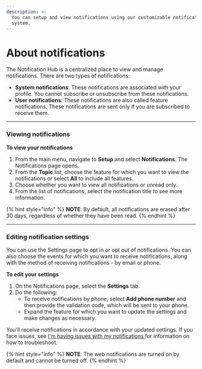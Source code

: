 ```yaml
---
description: >-
  You can setup and view notifications using our customizable notification
  system.
---
```


# About notifications

The Notification Hub is a centralized place to view and manage notifications. There are two types of notifications:&#x20;

* **System notifications**: These notifications are associated with your profile. You cannot subscribe or unsubscribe from these notifications.
* **User notifications**: These notifications are also called feature notifications. These notifications are sent only if you are subscribed to receive them.

***

### Viewing notifications

**To view your notifications**

1. From the main menu, navigate to **Setup** and select **Notifications**. The Notifications page opens.
2. From the **Topic** list, choose the feature for which you want to view the notifications or select **All** to include all features.&#x20;
3. Choose whether you want to view all notifications or unread only.&#x20;
4. From the list of notifications, select the notification title to see more information.

{% hint style="info" %}
**NOTE**: By default, all notifications are erased after 30 days, regardless of whether they have been read.
{% endhint %}

***

### Editing notification settings

You can use the Settings page to opt in or opt out of notifications. You can also choose the events for which you want to receive notifications, along with the method of receiving notifications - by email or phone.&#x20;

**To edit your settings**

1. On the Notifications page, select the **Settings** tab.
2. Do the following:
   * To receive notifications by phone, select **Add phone number** and then provide the validation code, which will be sent to your phone.&#x20;
   * Expand the feature for which you want to update the settings and make changes as necessary.&#x20;

You'll receive notifications in accordance with your updated settings. If you face issues, see  [I'm having issues with my notifications ](../../help-and-support/frequently-asked-questions/im-facing-issues-with-notifications.md)for information on how to troubleshoot.&#x20;

{% hint style="info" %}
**NOTE**: The web notifications are turned on by default and cannot be turned off.
{% endhint %}

